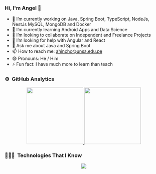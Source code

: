 ### Hi, I'm Angel 👋

<!--
**ahincho/ahincho** is a ✨ _special_ ✨ repository because its `README.md` (this file) appears on your GitHub profile.
-->

- 🔭 I’m currently working on Java, Spring Boot, TypeScript, NodeJs, NestJs MySQL, MongoDB and Docker
- 🌱 I’m currently learning Android Apps and Data Science
- 👯 I’m looking to collaborate on Independent and Freelance Projects
- 🤔 I’m looking for help with Angular and React
- 💬 Ask me about Java and Spring Boot
- 📫 How to reach me: ahincho@unsa.edu.pe
- 😄 Pronouns: He / Him
- ⚡ Fun fact: I have much more to learn than teach

### ⚙️ &nbsp;GitHub Analytics

<p align="center">
<a href="https://github.com/ahincho">
  <img height="180em" src="https://github-readme-stats-eight-theta.vercel.app/api?username=ahincho&show_icons=true&theme=algolia&include_all_commits=true&count_private=true"/>
  <img height="180em" src="https://github-readme-stats-eight-theta.vercel.app/api/top-langs/?username=ahincho&layout=compact&langs_count=8&theme=algolia"/>
</a>
</p>

### 👨🏻‍💻 &nbsp;Technologies That I Know

<p align="center">
  <a href="https://skillicons.dev">
    <img src="https://skillicons.dev/icons?i=html,css,bootstrap,js,ts,git,github,py,c,cs,cpp,java,kotlin,gradle,maven,spring,express,nestjs,angular,react,mysql,postgres,mongodb,postman,docker,vscode,idea,androidstudio&perline=14"/>
  </a>
</p>
